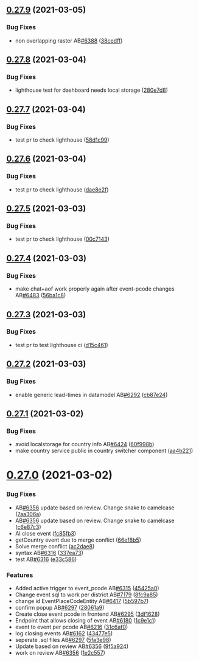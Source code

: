 ## [0.27.9](https://github.com/rodekruis/IBF-system/compare/v0.27.8...v0.27.9) (2021-03-05)


### Bug Fixes

* non overlapping raster AB[#6388](https://github.com/rodekruis/IBF-system/issues/6388) ([38cedff](https://github.com/rodekruis/IBF-system/commit/38cedff69205ed976c5deb4ee8be3e7f0e4f7f01))



## [0.27.8](https://github.com/rodekruis/IBF-system/compare/v0.27.7...v0.27.8) (2021-03-04)


### Bug Fixes

* lighthouse test for dashboard needs local storage ([280e7d8](https://github.com/rodekruis/IBF-system/commit/280e7d829775024a5b010907b5698e061f9c443f))



## [0.27.7](https://github.com/rodekruis/IBF-system/compare/v0.27.6...v0.27.7) (2021-03-04)


### Bug Fixes

* test pr to check lighthouse ([58d1c99](https://github.com/rodekruis/IBF-system/commit/58d1c990a997ec44477c6fa5cb36d5e9be833f73))



## [0.27.6](https://github.com/rodekruis/IBF-system/compare/v0.27.5...v0.27.6) (2021-03-04)


### Bug Fixes

* test pr to check lighthouse ([dae8e2f](https://github.com/rodekruis/IBF-system/commit/dae8e2fb1483caaaff761edd988e4fdb9b7604d0))



## [0.27.5](https://github.com/rodekruis/IBF-system/compare/v0.27.4...v0.27.5) (2021-03-03)


### Bug Fixes

* test pr to check lighthouse ([00c7143](https://github.com/rodekruis/IBF-system/commit/00c7143a095abb3e90de750ca7a626fd1b87e581))



## [0.27.4](https://github.com/rodekruis/IBF-system/compare/v0.27.3...v0.27.4) (2021-03-03)


### Bug Fixes

* make chat+aof work properly again after event-pcode changes AB[#6483](https://github.com/rodekruis/IBF-system/issues/6483) ([56ba1c8](https://github.com/rodekruis/IBF-system/commit/56ba1c89cc1a15052ebbb30d1e1a58728dce44c4))



## [0.27.3](https://github.com/rodekruis/IBF-system/compare/v0.27.2...v0.27.3) (2021-03-03)


### Bug Fixes

* test pr to test lighthouse ci ([d15c461](https://github.com/rodekruis/IBF-system/commit/d15c4615ac70bfb68f31bba58f47fdf07c307476))



## [0.27.2](https://github.com/rodekruis/IBF-system/compare/v0.27.1...v0.27.2) (2021-03-03)


### Bug Fixes

* enable generic lead-times in datamodel AB[#6292](https://github.com/rodekruis/IBF-system/issues/6292) ([cb87e24](https://github.com/rodekruis/IBF-system/commit/cb87e241f2a1955028942283b99d9d742ae772f9))



## [0.27.1](https://github.com/rodekruis/IBF-system/compare/v0.27.0...v0.27.1) (2021-03-02)


### Bug Fixes

* avoid localstorage for country info AB[#6424](https://github.com/rodekruis/IBF-system/issues/6424) ([60f998b](https://github.com/rodekruis/IBF-system/commit/60f998bc547a1d58857a49829ff4c1b73bcdd515))
* make country service public in country switcher component ([aa4b221](https://github.com/rodekruis/IBF-system/commit/aa4b221d503d4ff140cc9803ec81bb446d48bd06))



# [0.27.0](https://github.com/rodekruis/IBF-system/compare/v0.26.0...v0.27.0) (2021-03-02)


### Bug Fixes

* AB[#6356](https://github.com/rodekruis/IBF-system/issues/6356) update based on review. Change snake to camelcase ([7aa306a](https://github.com/rodekruis/IBF-system/commit/7aa306add706a224b7559610a3793e8e9af1faf0))
* AB[#6356](https://github.com/rodekruis/IBF-system/issues/6356) update based on review. Change snake to camelcase ([c6e87c3](https://github.com/rodekruis/IBF-system/commit/c6e87c3cd579697e960ad98b2a33d20d0156022b))
* AI close event ([fc85fb3](https://github.com/rodekruis/IBF-system/commit/fc85fb37c13fc6642644cf36b710d0be76f05a6b))
* getCountry event due to merge conflict ([66ef8b5](https://github.com/rodekruis/IBF-system/commit/66ef8b5461b456fa1427d0cacfdd1caf1b76f914))
* Solve merge conflict ([ac2dae8](https://github.com/rodekruis/IBF-system/commit/ac2dae855143938a98918eb61265bc4b7cb5db87))
* syntax AB[#6316](https://github.com/rodekruis/IBF-system/issues/6316) ([337ea73](https://github.com/rodekruis/IBF-system/commit/337ea73b28eab5e60254e608915f4f0d558b7d47))
* test AB[#6316](https://github.com/rodekruis/IBF-system/issues/6316) ([e33c586](https://github.com/rodekruis/IBF-system/commit/e33c586dc5c1c97db821f7b5ebfcabab5ad2c97a))


### Features

* Added active trigger to event_pcode AB[#6315](https://github.com/rodekruis/IBF-system/issues/6315) ([45425a0](https://github.com/rodekruis/IBF-system/commit/45425a0495b5384d970836edd632bbf304cbc90a))
* Change event sql to work per district AB[#7179](https://github.com/rodekruis/IBF-system/issues/7179) ([8fc9a85](https://github.com/rodekruis/IBF-system/commit/8fc9a85924fc98cc85e214e2bc8417b0796b1cdb))
* change id EventPlaceCodeEntity AB[#6417](https://github.com/rodekruis/IBF-system/issues/6417) ([5b597b7](https://github.com/rodekruis/IBF-system/commit/5b597b76868f1dbaf77e89e10e828e499733eff6))
* confirm popup AB[#6297](https://github.com/rodekruis/IBF-system/issues/6297) ([28061a9](https://github.com/rodekruis/IBF-system/commit/28061a9af737a9e0b0a707b2fa2d4557ed7756e3))
* Create close event pcode in frontend AB[#6295](https://github.com/rodekruis/IBF-system/issues/6295) ([3df1628](https://github.com/rodekruis/IBF-system/commit/3df1628d17f707c0a83121ff4f58643ead6c1f72))
* Endpoint that allows closing of event AB[#6180](https://github.com/rodekruis/IBF-system/issues/6180) ([1c9e1c1](https://github.com/rodekruis/IBF-system/commit/1c9e1c137cc9411bf849f66a4b4471c6dfcea73e))
* event to event per pcode AB[#6216](https://github.com/rodekruis/IBF-system/issues/6216) ([31c6af0](https://github.com/rodekruis/IBF-system/commit/31c6af048de09b7f2d75686ef76dd1d7abcc5ce4))
* log closing events AB[#6162](https://github.com/rodekruis/IBF-system/issues/6162) ([43477e5](https://github.com/rodekruis/IBF-system/commit/43477e5f3bd88ed5aa0e1fd4e15558606282248c))
* seperate .sql files AB[#6297](https://github.com/rodekruis/IBF-system/issues/6297) ([5fa3e98](https://github.com/rodekruis/IBF-system/commit/5fa3e98bce31cc1acb4250673467c1d71eddda83))
* Update based on review AB[#6356](https://github.com/rodekruis/IBF-system/issues/6356) ([9f5a924](https://github.com/rodekruis/IBF-system/commit/9f5a924a7658e7e9503129db7409221a15e3d3e1))
* work on review AB[#6356](https://github.com/rodekruis/IBF-system/issues/6356) ([1e2c557](https://github.com/rodekruis/IBF-system/commit/1e2c5572f5757e3d349f6f40957c3b5b677dad30))



